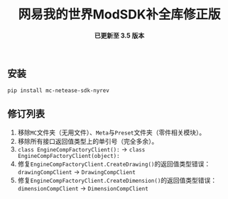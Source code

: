 <div align="center">

  # 网易我的世界ModSDK补全库修正版  
  **已更新至 3.5 版本**

</div>

<br>

## 安装

```commandline
pip install mc-netease-sdk-nyrev
```

## 修订列表

1. 移除`MC`文件夹（无用文件）、`Meta`与`Preset`文件夹（零件相关模块）。
2. 移除所有接口返回值类型上的单引号（完全多余）。
3. `class EngineCompFactoryClient():` -> `class EngineCompFactoryClient(object):`
4. 修复`EngineCompFactoryClient.CreateDrawing()`的返回值类型错误：`drawingCompClient` -> `DrawingCompClient`
5. 修复`EngineCompFactoryClient.CreateDimension()`的返回值类型错误：`dimensionCompClient` -> `DimensionCompClient`
